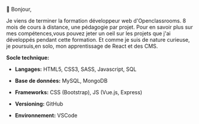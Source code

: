  👋 Bonjour, 

Je viens de terminer la formation développeur web d'Openclassrooms. 8 mois de cours à distance, une pédagogie par projet. 
Pour en savoir plus sur mes compétences,vous pouvez jeter un oeil sur les projets que j'ai développés pendant cette formation.
Et comme je suis de nature curieuse, je poursuis,en solo, mon apprentissage de React et des CMS.


 __Socle technique:__

* __Langages:__ HTML5, CSS3, SASS, Javascript, SQL

* __Base de données:__ MySQL, MongoDB
 
* __Frameworks:__ CSS (Bootstrap), JS (Vue.js, Express)

* __Versioning:__ GitHub

* __Environnement:__ VSCode



